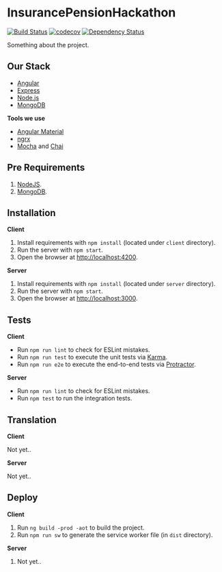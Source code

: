 # InsurancePensionHackathon

[![Build Status][travis-image]][travis-url] [![codecov][codecov-image]][codecov-url] [![Dependency Status][dependencyci-image]][dependencyci-url]

Something about the project.

## Our Stack

  * [Angular](https://angular.io/)
  * [Express](http://expressjs.com/)
  * [Node.js](https://nodejs.org)
  * [MongoDB](https://www.mongodb.com/)

**Tools we use**

  * [Angular Material](https://material.angular.io/)
  * [ngrx](https://github.com/ngrx)
  * [Mocha](https://mochajs.org/) and [Chai](http://chaijs.com/)

## Pre Requirements

  1. [NodeJS](https://nodejs.org).
  2. [MongoDB](https://www.mongodb.com/).

## Installation

**Client**

  1. Install requirements with `npm install` (located under `client` directory).
  2. Run the server with `npm start`.
  3. Open the browser at [http://localhost:4200](http://localhost:4200).

**Server**

  1. Install requirements with `npm install` (located under `server` directory).
  2. Run the server with `npm start`.
  3. Open the browser at [http://localhost:3000](http://localhost:3000).

## Tests

**Client**

  * Run `npm run lint` to check for ESLint mistakes.
  * Run `npm run test` to execute the unit tests via [Karma](https://karma-runner.github.io).
  * Run `npm run e2e` to execute the end-to-end tests via [Protractor](http://www.protractortest.org/).

**Server**

  * Run `npm run lint` to check for ESLint mistakes.
  * Run `npm test` to run the integration tests.

## Translation

**Client**

Not yet..

**Server**

Not yet..

## Deploy

**Client**

  1. Run `ng build -prod -aot` to build the project.
  2. Run `npm run sw` to generate the service worker file (in `dist` directory).

**Server**

  1. Not yet..

[travis-image]: https://travis-ci.org/nirgn975/InsurancePensionHackathon.svg?branch=master
[travis-url]: https://travis-ci.org/nirgn975/InsurancePensionHackathon
[codecov-image]: https://codecov.io/gh/nirgn975/InsurancePensionHackathon/branch/master/graph/badge.svg
[codecov-url]: https://codecov.io/gh/nirgn975/InsurancePensionHackathon
[dependencyci-image]: https://dependencyci.com/github/nirgn975/InsurancePensionHackathon/badge
[dependencyci-url]: https://dependencyci.com/github/nirgn975/InsurancePensionHackathon
